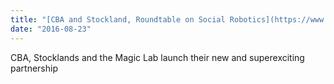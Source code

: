 ```yaml
---
title: "[CBA and Stockland, Roundtable on Social Robotics](https://www.commbank.com.au/content/shared/newsroom/2016/08/social-robotics-partnership.html)"
date: "2016-08-23"
---
```

CBA, Stocklands and the Magic Lab launch their new and superexciting partnership